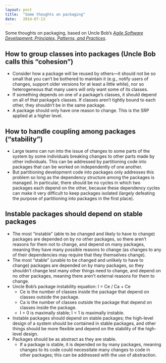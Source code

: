 ```yaml
---
layout: post
title:  "Some thoughts on packaging"
date:   2014-07-13
---
```


Some thoughts on packaging, based on Uncle Bob’s *[Agile Software Development: Principles, Patterns, and Practices][]*.

## How to group classes into packages (Uncle Bob calls this “cohesion”)
  * Consider how a package will be reused by others—it should not be so small that you can’t be bothered to maintain it (e.g., notify users of changes, support older versions for at least a little while), nor so heterogeneous that many users will only want some of its classes.
  * If something depends on one of a package’s classes, it should depend on all of that package’s classes. If classes aren’t tightly bound to each other, they shouldn’t be in the same package.
  * A package should only have one reason to change. This is the SRP applied at a higher level.

## How to handle coupling among packages (“stability”)
  * Large teams can run into the issue of changes to some parts of the system by some individuals breaking changes to other parts made by other individuals. This can be addressed by partitioning code into packages that can be worked on independently of one another.
  * But partitioning development code into packages only addresses this problem so long as the dependency structure among the packages is managed. In particular, there should be no cycles in which two packages each depend on the other, because these dependency cycles can make it very difficult to keep packages isolated (largely defeating the purpose of partitioning into packages in the first place).

## Instable packages should depend on stable packages
  * The most “instable” (able to be changed and likely to have to change) packages are depended on by no other packages, so there aren’t reasons for them not to change, and depend on many packages, meaning they have many possible reasons to change (as changes to any of their dependencies may require that they themselves change).
  * The most “stable” (unable to be changed and unlikely to have to change) packages are depended on by many packages, so they shouldn’t change lest many other things need to change, and depend on no other packages, meaning there aren’t external reasons for them to change.
  * Uncle Bob’s package instability equation: I = Ce / Ca + Ce
      * Ce is the number of classes inside the package that depend on classes outside the package.
      * Ca is the number of classes outside the package that depend on classes inside the package.
      * I = 0 is maximally stable; I = 1 is maximally instable.
  * Instable packages should depend on stable packages; the high-level design of a system should be contained in stable packages, and other things should be more flexible and depend on the stability of the high-level design.
  * Packages should be as abstract as they are stable.
      * If a package is stable, it is depended on by many packages, meaning changes to its code could necessitate many changes to code in other packages; this can be addressed with the use of abstraction.

[Agile Software Development: Principles, Patterns, and Practices]: http://www.amazon.com/Software-Development-Principles-Patterns-Practices/dp/0135974445
